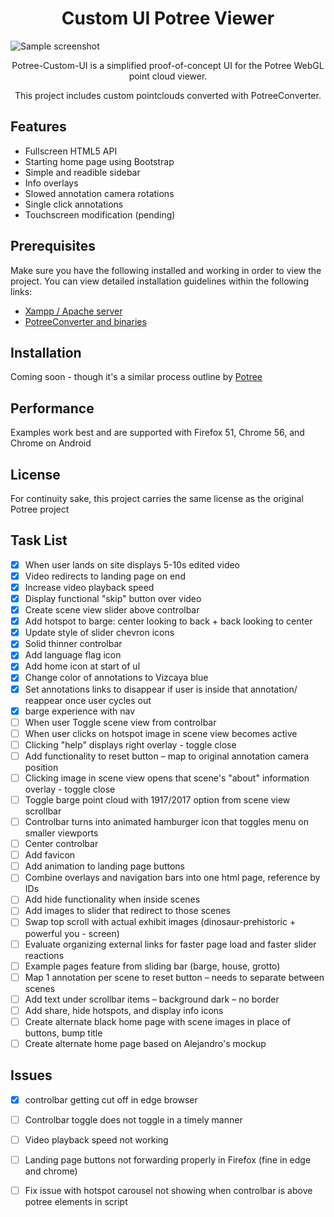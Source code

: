 <h1 align="center">Custom UI Potree Viewer</h1>

![Sample screenshot](https://github.com/ceciliaconsta3/Potree-Custom-UI/blob/master/assets/img/readme-pic.PNG?raw=true "Screenshot")

<p align="center">Potree-Custom-UI is a simplified proof-of-concept UI for the Potree WebGL point cloud viewer.</p>
<p align="center">This project includes custom pointclouds converted with PotreeConverter.</p>

## Features
* Fullscreen HTML5 API
* Starting home page using Bootstrap
* Simple and readible sidebar
* Info overlays
* Slowed annotation camera rotations
* Single click annotations
* Touchscreen modification (pending)

## Prerequisites
Make sure you have the following installed and working in order to view the project. You can view detailed installation guidelines within the following links:
* [Xampp / Apache server](https://www.apachefriends.org/index.html)
* [PotreeConverter and binaries](https://github.com/potree/PotreeConverter/releases)

## Installation
Coming soon - though it's a similar process outline by [Potree](http://potree.org/)

## Performance
Examples work best and are supported with Firefox 51, Chrome 56, and Chrome on Android

## License
For continuity sake, this project carries the same license as the original Potree project

## Task List
- [x] When user lands on site displays 5-10s edited video
- [x] Video redirects to landing page on end
- [x] Increase video playback speed
- [x] Display functional "skip" button over video
- [x] Create scene view slider above controlbar
- [x] Add hotspot to barge: center looking to back + back looking to center 
- [x] Update style of slider chevron icons
- [x] Solid thinner controlbar
- [x] Add language flag icon
- [x] Add home icon at start of ul
- [x] Change color of annotations to Vizcaya blue
- [x] Set annotations links to disappear if user is inside that annotation/ reappear once user cycles out
- [x] barge experience with nav 
- [ ] When user Toggle scene view from controlbar
- [ ] When user clicks on hotspot image in scene view becomes active
- [ ] Clicking "help" displays right overlay - toggle close
- [ ] Add functionality to reset button – map to original annotation camera position
- [ ] Clicking image in scene view opens that scene's "about" information overlay - toggle close
- [ ] Toggle barge point cloud with 1917/2017 option from scene view scrollbar
- [ ] Controlbar turns into animated hamburger icon that toggles menu on smaller viewports
- [ ] Center controlbar
- [ ] Add favicon
- [ ] Add animation to landing page buttons
- [ ] Combine overlays and navigation bars into one html page, reference by IDs
- [ ] Add hide functionality when inside scenes
- [ ] Add images to slider that redirect to those scenes
- [ ] Swap top scroll with actual exhibit images (dinosaur-prehistoric + powerful you - screen)
- [ ] Evaluate organizing external links for faster page load and faster slider reactions
- [ ] Example pages feature from sliding bar (barge, house, grotto)
- [ ] Map 1 annotation per scene to reset button – needs to separate between scenes
- [ ] Add text under scrollbar items – background dark – no border
- [ ] Add share, hide hotspots, and display info icons
- [ ] Create alternate black home page with scene images in place of buttons, bump title
- [ ] Create alternate home page based on Alejandro's mockup

## Issues
- [x] controlbar getting cut off in edge browser
- [ ] Controlbar toggle does not toggle in a timely manner
- [ ] Video playback speed not working
- [ ] Landing page buttons not forwarding properly in Firefox (fine in edge and chrome)
- [ ]  Fix issue with hotspot carousel not showing when controlbar is above potree elements in script


